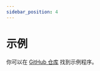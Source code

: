 ```yaml
---
sidebar_position: 4
---
```


# 示例

你可以在 [GitHub 仓库](https://github.com/nodefinity/react-native-music-library/tree/main/example) 找到示例程序。
